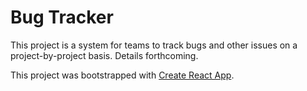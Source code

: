 # Bug Tracker

This project is a system for teams to track bugs and other issues on a project-by-project basis. Details forthcoming.

This project was bootstrapped with [Create React App](https://github.com/facebook/create-react-app).


